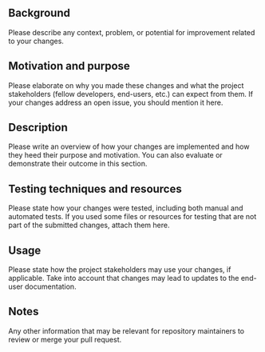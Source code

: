 <!--

Many thanks for taking the time to improve the project from its source!

This is just a pull request template. It may happen that some of its sections may not be suitable for your pull request. You can tweak, add or remove sections as you deem fit, but please think twice before doing so: this template intends to make it easier to communicate your changes to other people effectively. Omitting necessary, non-obvious information from your PR may render it inappropriate, less effective, and harder to review.

Before submitting your pull request, please make sure that it follows the contributing guidelines at
https://github.com/ComunidadAylas/PackSquash-action/blob/master/CONTRIBUTING.md.

Also, don't forget to remove this comment and the line break that follows it!

After your pull request is submitted, fellow developers will try to review it and communicate their disposition to merge it as soon as possible.

-->

## Background

Please describe any context, problem, or potential for improvement related to your changes.

## Motivation and purpose

Please elaborate on why you made these changes and what the project stakeholders (fellow developers, end-users, etc.) can expect from them. If your changes address an open issue, you should mention it here.

## Description

Please write an overview of how your changes are implemented and how they heed their purpose and motivation. You can also evaluate or demonstrate their outcome in this section.

## Testing techniques and resources

Please state how your changes were tested, including both manual and automated tests. If you used some files or resources for testing that are not part of the submitted changes, attach them here.

## Usage

Please state how the project stakeholders may use your changes, if applicable. Take into account that changes may lead to updates to the end-user documentation.

## Notes

Any other information that may be relevant for repository maintainers to review or merge your pull request.
